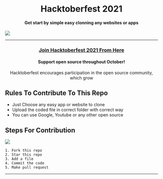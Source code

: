 <h1 align="center"> Hacktoberfest 2021 </h1>
<h4 align="center"> Get start by simple easy clonning any websites or apps </h4>
<img src="https://hacktoberfest.digitalocean.com/share-card.png">

***
<h3 align="center">
    <a href="https://hacktoberfest.digitalocean.com/">
        Join Hacktoberfest 2021 From Here 
    </a>
</h3>

<h4 align="center">Support open source throughout October!</h4>
<p align="center">Hacktoberfest encourages participation in the open source community, which grow</p>

## Rules To Contribute To This Repo

-   Just Choose any easy app or website to clone
-   Upload the coded file in correct folder with correct way
-   You can use Google, Youtube or any other open source
  

## Steps For Contribution
<img src="https://github.com/shrishail356/Hactoberfest-First-PR/blob/main/Images/Steps%20to%20Clone.png">

    1. Fork this repo
    2. Star this repo
    3. Add a file
    4. Commit the code
    5. Make pull request
***
